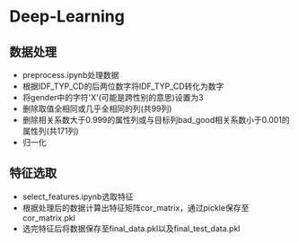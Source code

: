 # Deep-Learning

## 数据处理

* preprocess.ipynb处理数据
* 根据IDF_TYP_CD的后两位数字将IDF_TYP_CD转化为数字
* 将gender中的字符'X'(可能是跨性别的意思)设置为3
* 删除取值全相同或几乎全相同的列(共99列)
* 删除相关系数大于0.999的属性列或与目标列bad_good相关系数小于0.001的属性列(共171列)
* 归一化

## 特征选取

* select_features.ipynb选取特征
* 根据处理后的数据计算出特征矩阵cor_matrix，通过pickle保存至cor_matrix.pkl
* 选完特征后将数据保存至final_data.pkl以及final_test_data.pkl
